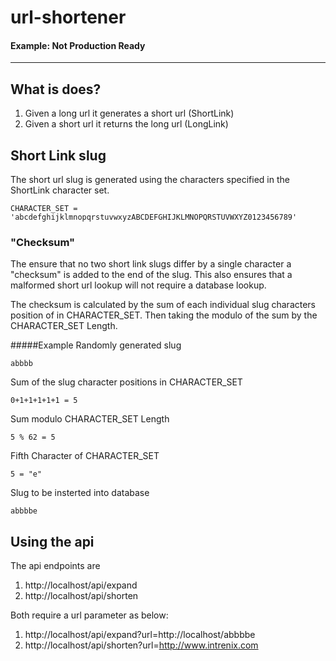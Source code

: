 # url-shortener
#### Example: Not Production Ready

----
## What is does?
1. Given a long url it generates a short url (ShortLink)
2. Given a short url it returns the long url (LongLink)

## Short Link slug
The short url slug is generated using the characters specified in the ShortLink character set.

    CHARACTER_SET = 'abcdefghijklmnopqrstuvwxyzABCDEFGHIJKLMNOPQRSTUVWXYZ0123456789'

### "Checksum"
The ensure that no two short link slugs differ by a single character a "checksum" is added to the end of the slug.  This also ensures that a malformed short url lookup will not require a database lookup.

The checksum is calculated by the sum of each individual slug characters position of in CHARACTER\_SET.  Then taking the modulo of the sum by the CHARACTER\_SET Length.

#####Example 
Randomly generated slug

    abbbb

Sum of the slug character positions in CHARACTER\_SET 

    0+1+1+1+1+1 = 5


Sum modulo CHARACTER\_SET Length

    5 % 62 = 5

Fifth Character of CHARACTER\_SET

    5 = "e"

Slug to be insterted into database

    abbbbe


## Using the api

The api endpoints are

1. http://localhost/api/expand
2. http://localhost/api/shorten

Both require a url parameter as below:

1. http://localhost/api/expand?url=http://localhost/abbbbe
2. http://localhost/api/shorten?url=http://www.intrenix.com
